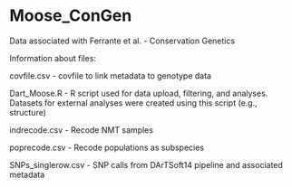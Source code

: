 # Moose_ConGen
Data associated with Ferrante et al. - Conservation Genetics

Information about files:

covfile.csv - covfile to link metadata to genotype data

Dart_Moose.R - R script used for data upload, filtering, and analyses. Datasets for external analyses were created using this script (e.g., structure)

indrecode.csv - Recode NMT samples

poprecode.csv - Recode populations as subspecies

SNPs_singlerow.csv - SNP calls from DArTSoft14 pipeline and associated metadata
